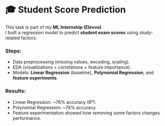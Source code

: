 # 🎓 Student Score Prediction  

This task is part of my **ML Internship (Elevvo)**.  
I built a regression model to predict **student exam scores** using study-related factors.  

### Steps:
- Data preprocessing (missing values, encoding, scaling).  
- EDA (visualizations + correlations + feature importance).  
- Models: **Linear Regression** (baseline), **Polynomial Regression**, and **feature experiments**.  

### Results:
- Linear Regression: ~76% accuracy (R²).  
- Polynomial Regression: ~74% accuracy.  
- Feature experimentation showed how removing some factors changes performance.  
